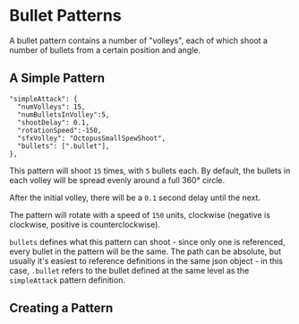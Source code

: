 # Bullet Patterns

A bullet pattern contains a number of "volleys", each of which shoot a number of bullets from a certain position and angle.

## A Simple Pattern

```
"simpleAttack": {
  "numVolleys": 15,
  "numBulletsInVolley":5,
  "shootDelay": 0.1,
  "rotationSpeed":-150,
  "sfxVolley": "OctopusSmallSpewShoot",
  "bullets": [".bullet"],
},
```

This pattern will shoot `15` times, with `5` bullets each.
By default, the bullets in each volley will be spread evenly around a full 360° circle.

After the initial volley, there will be a `0.1` second delay until the next.

The pattern will rotate with a speed of `150` units, clockwise (negative is clockwise, positive is counterclockwise).

`bullets` defines what this pattern can shoot - since only one is referenced, every bullet in the pattern will be the same. The path can be absolute, but usually it's easiest to reference definitions in the same json object - in this case, `.bullet` refers to the bullet defined at the same level as the `simpleAttack` pattern definition.


## Creating a Pattern
